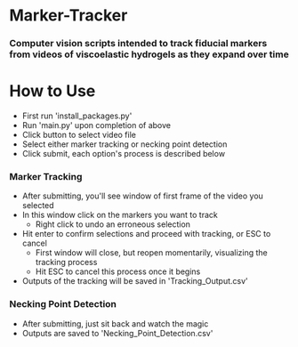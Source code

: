# Marker-Tracker
### Computer vision scripts intended to track fiducial markers from videos of viscoelastic hydrogels as they expand over time

# How to Use
- First run 'install_packages.py'
- Run 'main.py' upon completion of above
- Click button to select video file
- Select either marker tracking or necking point detection
- Click submit, each option's process is described below

### Marker Tracking
- After submitting, you'll see window of first frame of the video you selected
- In this window click on the markers you want to track
    - Right click to undo an erroneous selection
- Hit enter to confirm selections and proceed with tracking, or ESC to cancel
    - First window will close, but reopen momentarily, visualizing the tracking process
    - Hit ESC to cancel this process once it begins
- Outputs of the tracking will be saved in 'Tracking_Output.csv'

### Necking Point Detection
- After submitting, just sit back and watch the magic
- Outputs are saved to 'Necking_Point_Detection.csv'